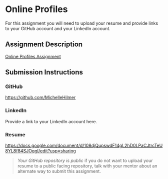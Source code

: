 # Online Profiles
For this assignment you will need to upload your resume and provide links to your GitHub account and your LinkedIn account.

## Assignment Description
[Online Profiles Assignment](https://education.launchcode.org/liftoff/modules/assignments/online-profiles)

## Submission Instructions
 
### GitHub
https://github.com/MichelleHilmer
 
### LinkedIn
Provide a link to your LinkedIn account here.

### Resume
https://docs.google.com/document/d/108djQupswdF14gL2hD0LPaCJtrcTeU8YL8f84SJOqgI/edit?usp=sharing
> *Your GitHub repository is public* if you do not want to upload your resume to a public facing repository, talk with your mentor about an alternate way to submit this assignment.

